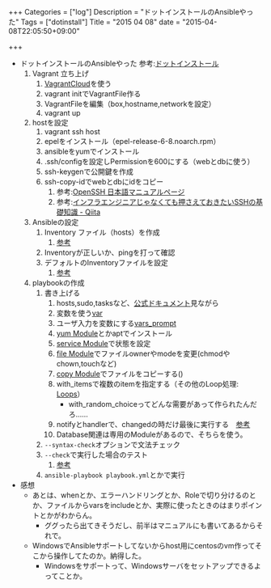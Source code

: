 +++
Categories = ["log"]
Description = "ドットインストールのAnsibleやった"
Tags = ["dotinstall"]
Title = "2015 04 08"
date = "2015-04-08T22:05:50+09:00"

+++

* ドットインストールのAnsibleやった 参考:[ドットインストール](http://dotinstall.com/lessons/basic_ansible/)
	1. Vagrant 立ち上げ
		1. [VagrantCloud](https://vagrantcloud.com/)を使う
		2. vagrant initでVagrantFile作る
		3. VagrantFileを編集（box,hostname,networkを設定）
		4. vagrant up
	2. hostを設定
		1. vagrant ssh host
		2. epelをインストール（epel-release-6-8.noarch.rpm）
		3. ansibleをyumでインストール
		4. .ssh/configを設定しPermissionを600にする（webとdbに使う）
		5. ssh-keygenで公開鍵を作成
		6. ssh-copy-idでwebとdbにidをコピー
			1. 参考:[OpenSSH 日本語マニュアルページ](http://www.unixuser.org/~euske/doc/openssh/jman/)
			2. 参考:[インフラエンジニアじゃなくても押さえておきたいSSHの基礎知識 - Qiita](http://qiita.com/tag1216/items/5d06bad7468f731f590e)
	3. Ansibleの設定
		1. Inventory ファイル（hosts）を作成
			1. [参考](http://docs.ansible.com/intro_inventory.html)
		2. Inventoryが正しいか、pingを打って確認
		3. デフォルトのInventoryファイルを設定
			1. [参考](http://docs.ansible.com/intro_configuration.html#inventory)
	4. playbookの作成
		1. 書き上げる
			1. hosts,sudo,tasksなど、[公式ドキュメント](http://docs.ansible.com/playbooks_intro.html#basics)見ながら
			2. 変数を使う[var](http://docs.ansible.com/playbooks_variables.html)
			3. ユーザ入力を変数にする[vars_prompt](https://docs.ansible.com/playbooks_prompts.html)
			4. [yum Module](http://docs.ansible.com/yum_module.html)とかaptでインストール
			5. [service Module](http://docs.ansible.com/service_module.html)で状態を設定
			6. [file Module](http://docs.ansible.com/file_module.html)でファイルownerやmodeを変更(chmodやchown,touchなど)
			7. [copy Module](http://docs.ansible.com/copy_module.html)でファイルをコピーする()
			8. with_itemsで複数のitemを指定する（その他のLoop処理: [Loops](http://docs.ansible.com/playbooks_loops.html)）
				* with_random_choiceってどんな需要があって作られたんだろ……
			9. notifyとhandlerで、changedの時だけ最後に実行する　[参考](http://docs.ansible.com/playbooks_intro.html#handlers-running-operations-on-change)
			10. Database関連は専用のModuleがあるので、そちらを使う。
		2. `--syntax-check`オプションで文法チェック
		3. `--check`で実行した場合のテスト
			1. [参考](http://docs.ansible.com/playbooks_checkmode.html)
		4. `ansible-playbook playbook.yml`とかで実行
* 感想
	* あとは、whenとか、エラーハンドリングとか、Roleで切り分けるのとか、ファイルからvarsをincludeとか、実際に使ったときのはまりポイントとかがわからん。
		* ググったら出てきそうだし、前半はマニュアルにも書いてあるからそれで。
	* WindowsでAnsibleサポートしてないからhost用にcentosのvm作ってそこから操作してたのか。納得した。
		* Windowsをサポートって、Windowsサーバをセットアップできるよってことか。